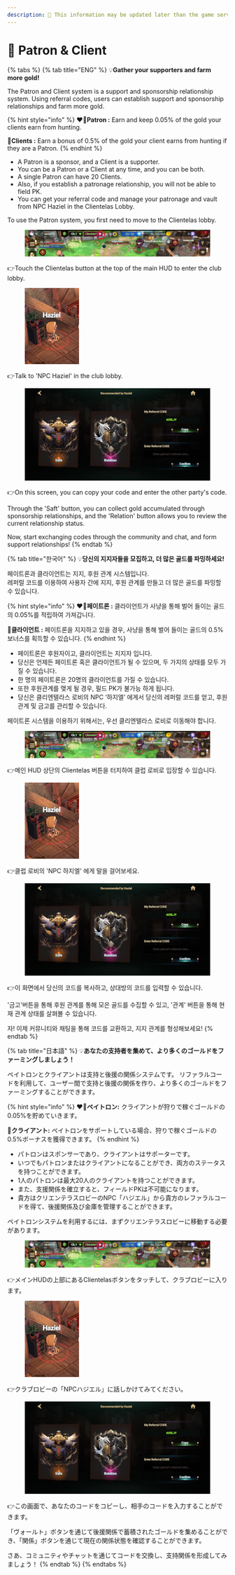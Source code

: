 ```yaml
---
description: 🛑 This information may be updated later than the game server data.
---
```


# 🤝 Patron & Client

{% tabs %}
{% tab title="ENG" %}
💡**Gather your supporters and farm more gold!**

The Patron and Client system is a support and sponsorship relationship system. Using referral codes, users can establish support and sponsorship relationships and farm more gold.

{% hint style="info" %}
❤️‍🔥**Patron :** Earn and keep 0.05% of the gold your clients earn from hunting.&#x20;

💞**Clients :** Earn a bonus of 0.5% of the gold your client earns from hunting if they are a Patron.
{% endhint %}

* A Patron is a sponsor, and a Client is a supporter.&#x20;
* You can be a Patron or a Client at any time, and you can be both.&#x20;
* A single Patron can have 20 Clients.&#x20;
* Also, if you establish a patronage relationship, you will not be able to field PK.&#x20;
* You can get your referral code and manage your patronage and vault from NPC Haziel in the Clientelas Lobby.

To use the Patron system, you first need to move to the Clientelas lobby.

<figure><img src="../.gitbook/assets/image (112).png" alt=""><figcaption></figcaption></figure>

👉Touch the Clientelas button at the top of the main HUD to enter the club lobby.

<figure><img src="../.gitbook/assets/image (321).png" alt=""><figcaption></figcaption></figure>

👉Talk to 'NPC Haziel' in the club lobby.

<figure><img src="../.gitbook/assets/image (184).png" alt=""><figcaption></figcaption></figure>

👉On this screen, you can copy your code and enter the other party's code.

Through the 'Saft' button, you can collect gold accumulated through sponsorship relationships, and the 'Relation' button allows you to review the current relationship status.

Now, start exchanging codes through the community and chat, and form support relationships!
{% endtab %}

{% tab title="한국어" %}
💡**당신의 지지자들을 모집하고, 더 많은 골드를 파밍하세요!**

페이트론과 클라이언트는 지지, 후원 관계 시스템입니다. \
레퍼럴 코드를 이용하여 사용자  간에 지지, 후원 관계를 만들고 더 많은 골드를 파밍할 수 있습니다.

{% hint style="info" %}
❤️‍🔥**페이트론 :** 클라이언트가 사냥을 통해 벌어 들이는 골드의 0.05%를 적립하여 가져갑니다.

💞**클라이언트 :** 페이트론을 지지하고 있을 경우, 사냥을 통해 벌어 들이는 골드의 0.5% 보너스를 획득할 수 있습니다.
{% endhint %}

* 페이트론은 후원자이고, 클라이언트는 지지자 입니다.
* 당신은 언제든 페이트론 혹은 클라이언트가 될 수 있으며, 두 가지의 상태를 모두 가질 수 있습니다.
* 한 명의 페이트론은 20명의 클라이언트를 가질 수 있습니다.
* 또한 후원관계를 맺게 될 경우, 필드 PK가 불가능 하게 됩니다.
* 당신은 클리엔텔라스 로비의 NPC ‘하지엘’ 에게서 당신의 레퍼럴 코드를 얻고, 후원 관계 및 금고를 관리할 수 있습니다.

페이트론 시스템을 이용하기 위해서는, 우선 클리엔텔라스 로비로 이동해야 합니다.

<figure><img src="../.gitbook/assets/image (112).png" alt=""><figcaption></figcaption></figure>

👉메인 HUD 상단의 Clientelas 버튼을 터치하여 클럽 로비로 입장할 수 있습니다.&#x20;

<figure><img src="../.gitbook/assets/image (321).png" alt=""><figcaption></figcaption></figure>

👉클럽 로비의 'NPC 하지엘' 에게 말을 걸어보세요.

<figure><img src="../.gitbook/assets/image (184).png" alt=""><figcaption></figcaption></figure>

👉이 화면에서 당신의 코드를 복사하고, 상대방의 코드를 입력할 수 있습니다.

'금고'버튼을 통해 후원 관계를 통해 모은 골드를 수집할 수 있고, '관계' 버튼을 통해 현재 관계 상태를 살펴볼 수 있습니다.

자! 이제 커뮤니티와 채팅을 통해 코드를 교환하고, 지지 관계를 형성해보세요!
{% endtab %}

{% tab title="日本語" %}
💡**あなたの支持者を集めて、より多くのゴールドをファーミングしましょう！**

ペイトロンとクライアントは支持と後援の関係システムです。 リファラルコードを利用して、ユーザー間で支持と後援の関係を作り、より多くのゴールドをファーミングすることができます。

{% hint style="info" %}
❤️‍🔥**ペイトロン:**  クライアントが狩りで稼ぐゴールドの0.05%を貯めていきます。

💞**クライアント:** ペイトロンをサポートしている場合、狩りで稼ぐゴールドの0.5%ボーナスを獲得できます。
{% endhint %}

* パトロンはスポンサーであり、クライアントはサポーターです。
* いつでもパトロンまたはクライアントになることができ、両方のステータスを持つことができます。
* 1人のパトロンは最大20人のクライアントを持つことができます。
* また、支援関係を確立すると、フィールドPKは不可能になります。
* 貴方はクリエンテラスロビーのNPC「ハジエル」から貴方のレファラルコードを得て、後援関係及び金庫を管理することができます。

ペイトロンシステムを利用するには、まずクリエンテラスロビーに移動する必要があります。

<figure><img src="../.gitbook/assets/image (112).png" alt=""><figcaption></figcaption></figure>

👉メインHUDの上部にあるClientelasボタンをタッチして、クラブロビーに入ります。

<figure><img src="../.gitbook/assets/image (321).png" alt=""><figcaption></figcaption></figure>

👉クラブロビーの「NPCハジエル」に話しかけてみてください。

<figure><img src="../.gitbook/assets/image (184).png" alt=""><figcaption></figcaption></figure>

👉この画面で、あなたのコードをコピーし、相手のコードを入力することができます。

「ヴォールト」ボタンを通じて後援関係で蓄積されたゴールドを集めることができ、「関係」ボタンを通じて現在の関係状態を確認することができます。

さあ、コミュニティやチャットを通じてコードを交換し、支持関係を形成してみましょう！
{% endtab %}
{% endtabs %}

